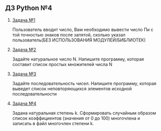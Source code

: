 ## ДЗ Python №4
1. [Задача №1](task1.py)

    Пользователь вводит число, Вам необходимо вывести число Пи с той точностью знаков 
    после запятой, сколько указал пользователь(БЕЗ ИСПОЛЬЗОВАНИЯ МОДУЛЕЙ/БИБЛИОТЕК)

2. [Задача №2](task2.py)

    Задайте натуральное число N. Напишите программу, 
    которая составит список простых множителей числа N

3. [Задача №3](task3.py)

    Задайте последовательность чисел. Напишите программу, которая 
    выведет список неповторяющихся элементов исходной последовательности

4. [Задача №4](task4.py)

    Задана натуральная степень k. Сформировать случайным образом список коэффициентов 
    (значения от 0 до 100) многочлена и записать в файл многочлен степени k.
